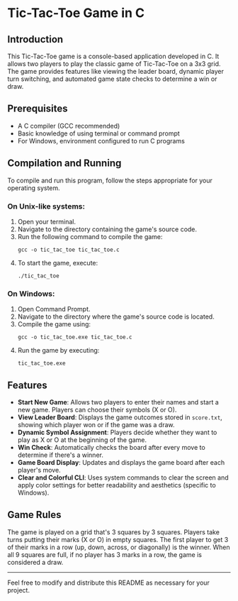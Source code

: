 
# Tic-Tac-Toe Game in C

## Introduction
This Tic-Tac-Toe game is a console-based application developed in C. It allows two players to play the classic game of Tic-Tac-Toe on a 3x3 grid. The game provides features like viewing the leader board, dynamic player turn switching, and automated game state checks to determine a win or draw.

## Prerequisites
- A C compiler (GCC recommended)
- Basic knowledge of using terminal or command prompt
- For Windows, environment configured to run C programs

## Compilation and Running
To compile and run this program, follow the steps appropriate for your operating system.

### On Unix-like systems:
1. Open your terminal.
2. Navigate to the directory containing the game's source code.
3. Run the following command to compile the game:
   ```
   gcc -o tic_tac_toe tic_tac_toe.c
   ```
4. To start the game, execute:
   ```
   ./tic_tac_toe
   ```

### On Windows:
1. Open Command Prompt.
2. Navigate to the directory where the game's source code is located.
3. Compile the game using:
   ```
   gcc -o tic_tac_toe.exe tic_tac_toe.c
   ```
4. Run the game by executing:
   ```
   tic_tac_toe.exe
   ```

## Features
- **Start New Game**: Allows two players to enter their names and start a new game. Players can choose their symbols (X or O).
- **View Leader Board**: Displays the game outcomes stored in `score.txt`, showing which player won or if the game was a draw.
- **Dynamic Symbol Assignment**: Players decide whether they want to play as X or O at the beginning of the game.
- **Win Check**: Automatically checks the board after every move to determine if there's a winner.
- **Game Board Display**: Updates and displays the game board after each player's move.
- **Clear and Colorful CLI**: Uses system commands to clear the screen and apply color settings for better readability and aesthetics (specific to Windows).

## Game Rules
The game is played on a grid that's 3 squares by 3 squares. Players take turns putting their marks (X or O) in empty squares. The first player to get 3 of their marks in a row (up, down, across, or diagonally) is the winner. When all 9 squares are full, if no player has 3 marks in a row, the game is considered a draw.

---

Feel free to modify and distribute this README as necessary for your project.
